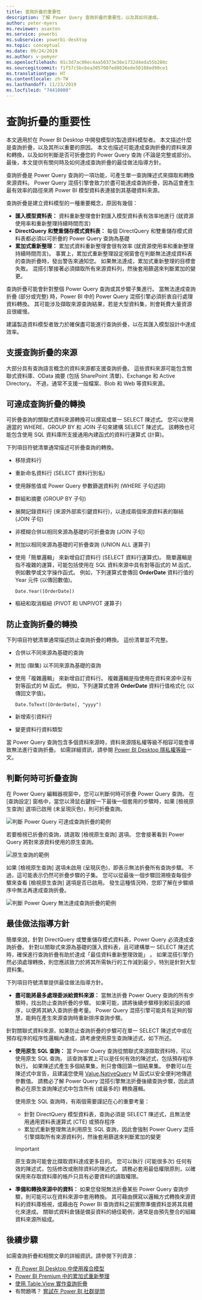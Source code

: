 ```yaml
---
title: 查詢折疊的重要性
description: 了解 Power Query 查詢折疊的重要性，以及其如何達成。
author: peter-myers
ms.reviewer: asaxton
ms.service: powerbi
ms.subservice: powerbi-desktop
ms.topic: conceptual
ms.date: 09/24/2019
ms.author: v-pemyer
ms.openlocfilehash: 01c3d7ac00ec4aa50373e36e1732d4eda55b280c
ms.sourcegitcommit: f1f57c5bc6ea3057007ed8636ede50188ed90ce1
ms.translationtype: HT
ms.contentlocale: zh-TW
ms.lasthandoff: 11/23/2019
ms.locfileid: "74410800"
---
```

# <a name="the-importance-of-query-folding"></a>查詢折疊的重要性

本文適用於在 Power BI Desktop 中開發模型的製造資料模型者。 本文描述什麼是查詢折疊，以及其所以重要的原因。 本文也描述可能達成查詢折疊的資料來源和轉換，以及如何判斷是否可折疊您的 Power Query 查詢 (不論是完整或部分)。 最後，本文提供有關何時及如何達成查詢折疊的最佳做法指導方針。

查詢折疊是 Power Query 查詢的一項功能，可產生單一查詢陳述式來擷取和轉換來源資料。 Power Query 混搭引擎會致力於盡可能達成查詢折疊，因為這會產生最有效率的路徑來將 Power BI 模型資料表連接到其基礎資料來源。

查詢折疊是建立資料模型的一種重要概念，原因有幾個：

- **匯入模型資料表：** 資料重新整理會針對匯入模型資料表有效率地進行 (就資源使用率和重新整理持續時間而言)
- **DirectQuery 和雙重儲存模式資料表：** 每個 DirectQuery 和雙重儲存模式資料表都必須以可折疊的 Power Query 查詢為基礎
- **累加式重新整理：** 累加式資料重新整理會很有效率 (就資源使用率和重新整理持續時間而言)。 事實上，累加式重新整理設定視窗會在判斷無法達成資料表的查詢折疊時，發出警告來通知您。 如果無法達成，累加式重新整理的目標會失敗。 混搭引擎接著必須擷取所有來源資料列，然後套用篩選來判斷累加的變更。

查詢折疊可能會針對整個 Power Query 查詢或其步驟子集進行。 當無法達成查詢折疊 (部分或完整) 時，Power BI 中的 Power Query 混搭引擎必須折衷自行處理資料轉換。 其可能涉及擷取來源查詢結果，若是大型資料集，則會耗費大量資源且很緩慢。

建議製造資料模型者致力於確保盡可能進行查詢折疊，以在其匯入模型設計中達成效率。

## <a name="sources-that-support-query-folding"></a>支援查詢折疊的來源

大部分具有查詢語言概念的資料來源都支援查詢折疊。 這些資料來源可能包含關聯式資料庫、OData 摘要 (包括 SharePoint 清單)、Exchange 和 Active Directory。 不過，通常不支援一般檔案、Blob 和 Web 等資料來源。

## <a name="transformations-that-can-achieve-query-folding"></a>可達成查詢折疊的轉換

可折疊查詢的關聯式資料來源轉換可以撰寫成單一 SELECT 陳述式。 您可以使用適當的 WHERE、GROUP BY 和 JOIN 子句來建構 SELECT 陳述式。 該轉換也可能包含使用 SQL 資料庫所支援通用內建函式的資料行運算式 (計算)。

下列項目符號清單通常描述可折疊查詢的轉換。

- 移除資料行
- 重新命名資料行 (SELECT 資料行別名)
- 使用靜態值或 Power Query 參數篩選資料列 (WHERE 子句述詞)
- 群組和摘要 (GROUP BY 子句)
- 展開記錄資料行 (來源外部索引鍵資料行)，以達成兩個來源資料表的聯結 (JOIN 子句)
- 非模糊合併以相同來源為基礎的可折疊查詢 (JOIN 子句)
- 附加以相同來源為基礎的可折疊查詢 (UNION ALL 運算子)
- 使用「簡單邏輯」  來新增自訂資料行 (SELECT 資料行運算式)。 簡單邏輯是指不複雜的運算，可能包括使用在 SQL 資料來源中具有對等函式的 M 函式，例如數學或文字操作函式。 例如，下列運算式會傳回 **OrderDate** 資料行值的 Year 元件 (以傳回數值)。

    ```powerquery-m
    Date.Year([OrderDate])
    ```

- 樞紐和取消樞紐 (PIVOT 和 UNPIVOT 運算子)

## <a name="transformations-that-prevent-query-folding"></a>防止查詢折疊的轉換

下列項目符號清單通常描述防止查詢折疊的轉換。 這份清單並不完整。

- 合併以不同來源為基礎的查詢
- 附加 (聯集) 以不同來源為基礎的查詢
- 使用「複雜邏輯」  來新增自訂資料行。 複雜邏輯是指使用在資料來源中沒有對等函式的 M 函式。 例如，下列運算式會將 **OrderDate** 資料行值格式化 (以傳回文字值)。

    ```powerquery-m
    Date.ToText([OrderDate], "yyyy")
    ```

- 新增索引資料行
- 變更資料行資料類型

當 Power Query 查詢包含多個資料來源時，資料來源隱私權等級不相容可能會導致無法進行查詢折疊。 如需詳細資訊，請參閱 [Power BI Desktop 隱私權等級](../desktop-privacy-levels.md)一文。

## <a name="determine-when-a-query-can-be-folded"></a>判斷何時可折疊查詢

在 Power Query 編輯器視窗中，您可以判斷何時可折疊 Power Query 查詢。 在 [查詢設定]  窗格中，當您以滑鼠右鍵按一下最後一個套用的步驟時，如果 [檢視原生查詢]  選項已啟用 (未呈現灰色)，則可折疊查詢。

![判斷 Power Query 可達成查詢折疊的範例](media/power-query-folding/query-folding-example.png)

若要檢視已折疊的查詢，請選取 [檢視原生查詢]  選項。 您會接著看到 Power Query 將對來源資料使用的原生查詢。

![原生查詢的範例](media/power-query-folding/native-query-example.png)

如果 [檢視原生查詢]  選項未啟用 (呈現灰色)，即表示無法折疊所有查詢步驟。 不過，這可能表示仍然可折疊步驟的子集。 您可以從最後一個步驟回溯檢查每個步驟來查看 [檢視原生查詢]  選項是否已啟用。 發生這種情況時，您即了解在步驟順序中無法再達成查詢折疊。

![判斷 Power Query 無法達成查詢折疊的範例](media/power-query-folding/query-folding-not-example.png)

## <a name="best-practice-guidance"></a>最佳做法指導方針

簡單來說，針對 DirectQuery 或雙重儲存模式資料表，Power Query 必須達成查詢折疊。 針對以關聯式來源為基礎的匯入資料表，且可建構單一 SELECT 陳述式時，確保進行查詢折疊有助於達成「最佳資料重新整理效能」  。 如果混搭引擎仍然必須處理轉換，則您應該致力於將其所需執行的工作減到最少，特別是針對大型資料集。

下列項目符號清單提供最佳做法指導方針。

- **盡可能將最多處理委派給資料來源：** 當無法折疊 Power Query 查詢的所有步驟時，找出防止查詢折疊的步驟。 如果可能，請將後續步驟移到較前面的順序，以便將其納入查詢折疊考量。 Power Query 混搭引擎可能具有足夠的智慧，能夠在產生來源查詢時重新排序查詢步驟。

針對關聯式資料來源，如果防止查詢折疊的步驟可在單一 SELECT 陳述式中或在預存程序的程序性邏輯內達成，請考慮使用原生查詢陳述式，如下所述。

- **使用原生 SQL 查詢：** 當 Power Query 查詢從關聯式來源擷取資料時，可以使用原生 SQL 查詢。 該查詢事實上可以是任何有效的陳述式，包括預存程序執行。 如果陳述式產生多個結果集，則只會傳回第一個結果集。 參數可以在陳述式中宣告，且建議您使用 [Value.NativeQuery](/powerquery-m/value-nativequery) M 函式以安全便利地傳遞參數值。 請務必了解 Power Query 混搭引擎無法折疊後續查詢步驟，因此請務必在原生查詢陳述式中包含所有 (或最多的) 轉換邏輯。

    使用原生 SQL 查詢時，有兩個需要謹記在心的重要考量：

    - 針對 DirectQuery 模型資料表，查詢必須是 SELECT 陳述式，且無法使用通用資料表運算式 (CTE) 或預存程序
    - 累加式重新整理無法利用原生 SQL 查詢，因此會強制 Power Query 混搭引擎擷取所有來源資料列，然後套用篩選來判斷累加的變更

    > [!IMPORTANT]
    > 原生查詢可能會比擷取資料達成更多目的。 您可以執行 (可能很多次) 任何有效的陳述式，包括修改或刪除資料的陳述式。 請務必套用最低權限原則，以確保用來存取資料庫的帳戶只具有必要資料的讀取權限。

- **準備和轉換來源中的資料：** 如果您發現無法折疊某些 Power Query 查詢步驟，則可能可以在資料來源中套用轉換。 其可藉由撰寫以邏輯方式轉換來源資料的資料庫檢視，或藉由在 Power BI 查詢資料之前實際準備資料並將其具體化來達成。 關聯式資料倉儲是備妥資料的絕佳範例，通常是由預先整合的組織資料來源所組成。

## <a name="next-steps"></a>後續步驟

如需查詢折疊和相關文章的詳細資訊，請參閱下列資源：

- [在 Power BI Desktop 中使用複合模型](../desktop-composite-models.md)
- [Power BI Premium 中的累加式重新整理](../service-premium-incremental-refresh.md)
- [使用 Table.View 實作查詢折疊](/power-query/handlingqueryfolding)
- 有問題嗎？ [嘗試在 Power BI 社群提問](https://community.powerbi.com/)
